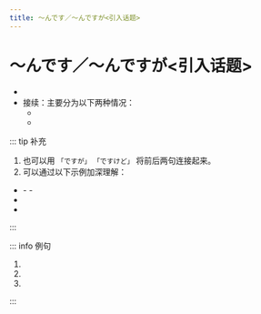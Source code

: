 ```yaml
---
title: ～んです／～んですが<引入话题>
---
```


# ～んです／～んですが<引入话题>

- <grammer-content sentence="意义：用于说话人引入话题，然后就此话题向听话人提出**询问、请求、邀请**等。" />
- 接续：主要分为以下两种情况：
  - <grammer-content sentence="**动词** / **形容词连体形** + んです／んですが" />
  - <grammer-content sentence="**名词** + な + んです／んですが" />

::: tip 补充

1. 也可以用 `「ですが」` `「ですけど」` 将前后两句连接起来。
2. 可以通过以下示例加深理解：

<div class="bunpou-block">

- <grammer-content sentence="**动词**：简体形式 + んです／んですが" />
  - <grammer-content sentence="**非过去时**：[食/た]べる、[食/た]べない、[食/た]べている、[食/た]べていない" />
  - <grammer-content sentence="**过去时**：[食/た]べた、[食/た]べなかった、[食/た]べていた、[食/た]べていなかった" />
- <grammer-content sentence="**形1**：[美味/おい]しい、[美味/おい]しくない、[美味/おい]しかった、[美味/おい]しくなかった" />
- <grammer-content sentence="**形2/名词／副词**：[簡単/かんたん]な、[簡単/かんたん]ではない、[簡単/かんたん]だった、[簡単/かんたん]ではなかった、[先生/せんせい]なんです。そうなんです。" />

</div>

:::

::: info 例句

  1. <grammer-content sentence="A：この[近/ちか]くに[有名/ゆうめい]なお[店/みせ]がある**んです**。そこへ[行/い]きませんか。" trans='A: 这个附近有家有名的店，一起去吧？' />
     <grammer-content sentence="B：わあ、いいですね。ぜひ。" trans='B: 哇，真好诶~一定去！' />
  1. <grammer-content sentence="[遠藤/えんどう][先生/せんせい]、ちょっとお[話/はなし]がある**んです**。[今/いま]よろしいでしょうか。" trans='远藤老师，我有话跟你说，现在方便吗？' />
  1. <grammer-content sentence="[今晩/こんばん]カラオケに[行/い]く**んですが**、[一緒/いっしょ]に[行/い]きませんか。" trans='今晚唱K一起去吧？' />

:::
